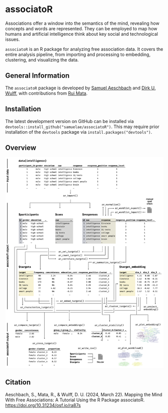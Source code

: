 # associatoR

Associations offer a window into the semantics of the mind, revealing how concepts and words are represented. They can be employed to map how humans and artificial intelligence think about key social and technological issues.

`associatoR` is an R package for analyzing free association data. It covers the entire analysis pipeline, from importing and processing to embedding, clustering, and visualizing the data.

## General Information

The `associatoR` package is developed by [Samuel Aeschbach](https://github.com/samuelae) and [Dirk U. Wulff](https://github.com/dwulff), with contributions from [Rui Mata](https://github.com/matarui).

## Installation

The latest development version on GitHub can be installed via `devtools::install_github("samuelae/associatoR")`. This may require prior installation of the `devtools` package via `install.packages("devtools")`.

## Overview

![](man/figures/overview.png)


## Citation

Aeschbach, S., Mata, R., & Wulff, D. U. (2024, March 22). Mapping the Mind With Free Associations: A Tutorial Using the R Package associatoR. <https://doi.org/10.31234/osf.io/ra87s>
